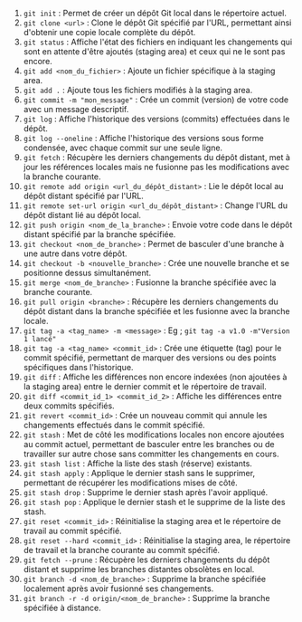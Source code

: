 1. `git init` : Permet de créer un dépôt Git local dans le répertoire actuel.
2. `git clone <url>` : Clone le dépôt Git spécifié par l'URL, permettant ainsi d'obtenir une copie locale complète du dépôt.
3. `git status` : Affiche l'état des fichiers en indiquant les changements qui sont en attente d'être ajoutés (staging area) et ceux qui ne le sont pas encore.
4. `git add <nom_du_fichier>` : Ajoute un fichier spécifique à la staging area.
5. `git add .` : Ajoute tous les fichiers modifiés à la staging area.
6. `git commit -m "mon_message"` : Crée un commit (version) de votre code avec un message descriptif.
7. `git log` : Affiche l'historique des versions (commits) effectuées dans le dépôt.
8. `git log --oneline` : Affiche l'historique des versions sous forme condensée, avec chaque commit sur une seule ligne.
9. `git fetch` : Récupère les derniers changements du dépôt distant, met à jour les références locales mais ne fusionne pas les modifications avec la branche courante.
10. `git remote add origin <url_du_dépôt_distant>` : Lie le dépôt local au dépôt distant spécifié par l'URL.
11. `git remote set-url origin <url_du_dépôt_distant>` : Change l'URL du dépôt distant lié au dépôt local.
12. `git push origin <nom_de_la_branche>` : Envoie votre code dans le dépôt distant spécifié par la branche spécifiée.
13. `git checkout <nom_de_branche>` : Permet de basculer d'une branche à une autre dans votre dépôt.
14. `git checkout -b <nouvelle_branche>` : Crée une nouvelle branche et se positionne dessus simultanément.
15. `git merge <nom_de_branche>` : Fusionne la branche spécifiée avec la branche courante.
16. `git pull origin <branche>` : Récupère les derniers changements du dépôt distant dans la branche spécifiée et les fusionne avec la branche locale.
17. `git tag -a <tag_name> -m <message>` : Eg ; `git tag -a v1.0 -m"Version 1 lancé"`
18. `git tag -a <tag_name> <commit_id>` : Crée une étiquette (tag) pour le commit spécifié, permettant de marquer des versions ou des points spécifiques dans l'historique.
19. `git diff` : Affiche les différences non encore indexées (non ajoutées à la staging area) entre le dernier commit et le répertoire de travail.
20. `git diff <commit_id_1> <commit_id_2>` : Affiche les différences entre deux commits spécifiés.
21. `git revert <commit_id>` : Crée un nouveau commit qui annule les changements effectués dans le commit spécifié.
22. `git stash` : Met de côté les modifications locales non encore ajoutées au commit actuel, permettant de basculer entre les branches ou de travailler sur autre chose sans committer les changements en cours.
23. `git stash list` : Affiche la liste des stash (réserve) existants.
24. `git stash apply` : Applique le dernier stash sans le supprimer, permettant de récupérer les modifications mises de côté.
25. `git stash drop` : Supprime le dernier stash après l'avoir appliqué.
26. `git stash pop` : Applique le dernier stash et le supprime de la liste des stash.
27. `git reset <commit_id>` : Réinitialise la staging area et le répertoire de travail au commit spécifié.
28. `git reset --hard <commit_id>` : Réinitialise la staging area, le répertoire de travail et la branche courante au commit spécifié.
29. `git fetch --prune` : Récupère les derniers changements du dépôt distant et supprime les branches distantes obsolètes en local.
30. `git branch -d <nom_de_branche>` : Supprime la branche spécifiée localement après avoir fusionné ses changements.
31. `git branch -r -d origin/<nom_de_branche>` : Supprime la branche spécifiée à distance.
